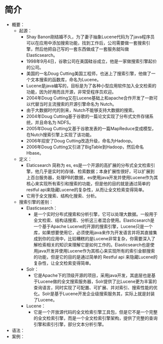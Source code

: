 # 简介

- 概要：
    - 起源：
        - Shay Banon刚结婚不久，为了妻子抽象Lucene代码为了java程序员可以在应用中添加搜索功能，找到工作后，公司需要做一套搜索引擎，然后他把自己写的一套东西做成了一套服务就叫做 Elasticsearch。
        - 1998年9月4日，谷歌公司在美国硅谷成立，他是一家做搜索引擎起价的公司。
        - 美国的一名Doug Cutting美国工程师，也迷上了搜索引擎，他做了一个文本搜索的函数库，命名为Lucene。
        - Lucene是java编写的，目标是为了各种小型应用软件加入全文检索的功能，因为好用而且开源，非常受程序员欢迎。
        - 2004年Doug Cutting又在Lucene基础上和apache合作开发了一款可以代替当时主流搜索的开源引擎命名为 Nutch。
        - 由于大数据时代的到来，Nutch不能够支持大数据的搜索。
        - 2004年Doug Cutting基于谷歌的一篇论文实现了分布式文件存储系统，并且命名为 NDFS。
        - 2005年Doug Cutting又基于谷歌发表的一篇MapReduce变成模型，在Nutch搜索引擎上实现了该功能。
        - 2006年招安了Doug Cutting改造升级，命名为Hadoop。
        - 2006年Doug Cutting又引进了BigTable到Hadoop，然后命名Hbase。
    - 定义：
        - Elaticsearch 简称为 es, es是一个开源的高扩展的分布式全文检索引擎，他几乎是实时的存储、检索数据；本身扩展性很好，可以扩展到上百台服务器，处理PB的数据，es使用java开发并使用Lucene作为其核心来实现所有索引和搜索的功能，但是他的目的就是通过简单的restful api来隐藏Lucene的复杂性，从而让全文检索变得简单。
        - 它用于全文搜索、结构化搜索、分析。
    - 搜索引擎的差别：
        - Elasticsearch：
            -  是一个实时分布式搜索和分析引擎，它可以处理大数据。一般用于全文检索、结构话搜索、分析这三者混合使用。Elasticsearch是一个基于Apache Lucene的开源的搜索引擎，Lucene只是一个库，如果想要使用它，必须使用java来作为开发语言并将其直接集成到你的应用中，比较糟糕的是Lucene非常复杂，你需要深入了解检索相关的知识来理解它是如何工作的。Elasticsearch也是使用java开发并使用Lucene作为其核心来实现所有的索引金额搜索的功能，但是它的目的是通过简单的 Restful api 来隐藏Lucene的复杂性，让全文检索变得简单。
        - Solr：
            - 它是Apache下的顶级开源的项目，采用java开发，其底层也是基于Lucene做的全文搜索服务器，Solr提供了比Lucene更为丰富的查询语言，同时实现了可配置、可扩展、并对索引、搜索性能的优化。Solr是基于Lucene开发企业级搜索服务其，实际上就是封装了Lucene。
        - Lucene：
            - 它是一个开放源代码的全文检索引擎工具包，但是它不是一个完整的全文检索引擎，而是一个全文检索引擎架构，提供了完整的查询引擎和索引引擎，部分文本分析引擎。
- 语法：
- 案例：
